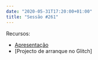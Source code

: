```yaml
---
date: "2020-05-31T17:20:00+01:00"
title: "Sessão #261"
---
```


Recursos:
- [Apresentação](https://bit.ly/cdlx-html2)
- [Projecto de arranque no Glitch]

